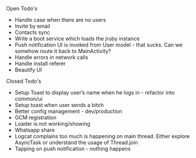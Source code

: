Open Todo's
* Handle case when there are no users
* Invite by email
* Contacts sync
* Write a boot service which loads the jruby instance
* Push notification UI is invoked from User model - that sucks. Can we somehow route it back to MainActivity?
* Handle errors in network calls
* Handle install referer
* Beautify UI


Closed Todo's
* Setup Toast to display user’s name when he logs in - refactor into common/ui
* Setup toast when user sends a bitch
* Better config management - dev/production
* GCM registration
* Loader is not working/showing
* Whatsapp share
* Logcat complains too much is happening on main thread. Either explore AsyncTask or understand the usage of Thread.join
* Tapping on push notification - nothing happens
